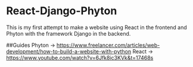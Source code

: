 # React-Django-Phyton
This is my first attempt to make a website using React in the frontend and Phyton with the framework Django in the backend.

##Guides
Phyton -> https://www.freelancer.com/articles/web-development/how-to-build-a-website-with-python
React -> https://www.youtube.com/watch?v=6Jfk8ic3KVk&t=17468s
